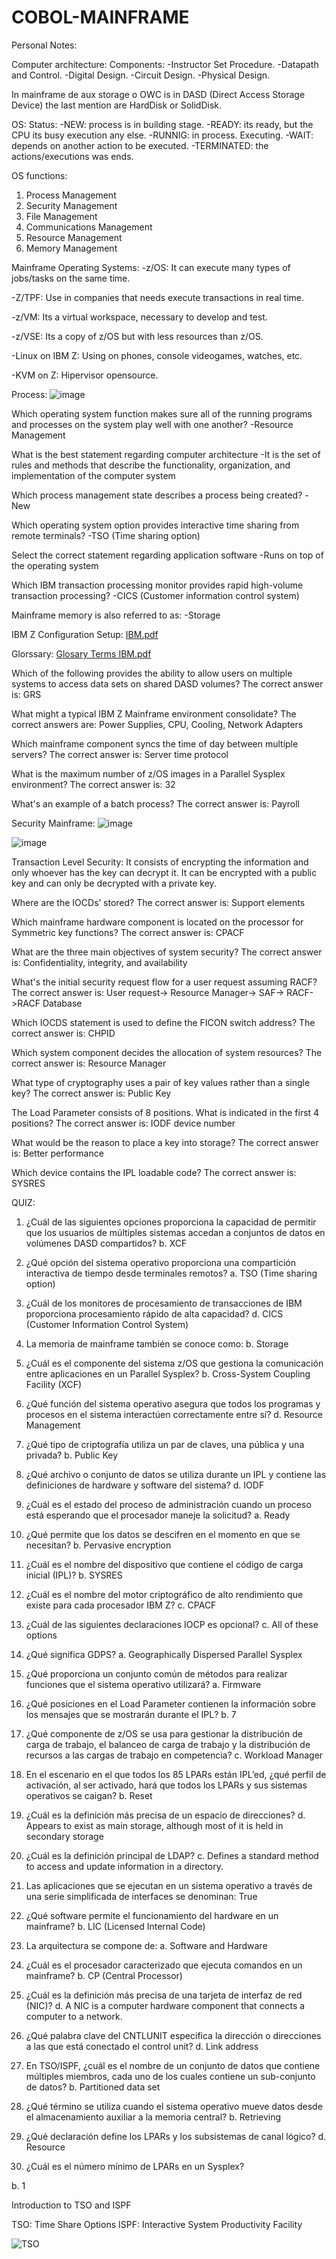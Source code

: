 # COBOL-MAINFRAME

Personal Notes:

Computer architecture:
Components:
-Instructor Set Procedure.
-Datapath and Control.
-Digital Design.
-Circuit Design.
-Physical Design.

In mainframe de aux storage o OWC is in DASD (Direct Access Storage Device) the last mention are HardDisk or SolidDisk.

OS:
Status:
-NEW: process is in building stage.
-READY: its ready, but the CPU its busy execution any else.
-RUNNIG: in process. Executing.
-WAIT: depends on another action to be executed.
-TERMINATED: the actions/executions was ends.

OS functions:
1. Process Management
2. Security Management
3. File Management
4. Communications Management
5. Resource Management
6. Memory Management

Mainframe Operating Systems:
-z/OS: It can execute many types of jobs/tasks on the same time.

-Z/TPF: Use in companies that needs execute transactions in real time.

-z/VM: Its a virtual workspace, necessary to develop and test.

-z/VSE: Its a copy of z/OS but with less resources than z/OS.

-Linux on IBM Z: Using on phones, console videogames, watches, etc.

-KVM on Z: Hipervisor opensource.

Process:
![image](https://github.com/user-attachments/assets/e0d2388c-dfac-4873-99db-d7798b6cb7de)



Which operating system function makes sure all of the running programs and processes on the system play well with one another?
-Resource Management

What is the best statement regarding computer architecture
-It is the set of rules and methods that describe the functionality, organization, and implementation of the computer system

Which process management state describes a process being created?
-New


Which operating system option provides interactive time sharing from remote terminals?
-TSO (Time sharing option)


Select the correct statement regarding application software
-Runs on top of the operating system

Which IBM transaction processing monitor provides rapid high-volume transaction processing?
-CICS (Customer information control system)

Mainframe memory is also referred to as:
-Storage


IBM Z Configuration Setup:
[IBM.pdf](https://github.com/user-attachments/files/16711659/IBM.pdf)


Glorssary:
[Glosary Terms IBM.pdf](https://github.com/user-attachments/files/16714258/Glosary.Terms.IBM.pdf)



Which of the following provides the ability to allow users on multiple systems to access data sets on shared DASD volumes?
The correct answer is: GRS


W​hat might a typical IBM Z Mainframe environment consolidate?
The correct answers are: Power Supplies, CPU, Cooling, Network Adapters

Which mainframe component syncs the time of day between multiple servers?
The correct answer is: Server time protocol

What is the maximum number of z/OS images in a Parallel Sysplex environment?
The correct answer is: 32

W​hat's an example of a batch process?
The correct answer is: Payroll

Security Mainframe:
![image](https://github.com/user-attachments/assets/622f2ac5-945a-476c-b914-8671c2bf883f)

![image](https://github.com/user-attachments/assets/4061f25c-727f-40b0-8f3c-7adb8aad997b)

Transaction Level Security:
It consists of encrypting the information and only whoever has the key can decrypt it.
It can be encrypted with a public key and can only be decrypted with a private key.



Where are the IOCDs’ stored?
The correct answer is: Support elements

Which mainframe hardware component is located on the processor for Symmetric key functions?
The correct answer is: CPACF

What are the three main objectives of system security?
The correct answer is: Confidentiality, integrity, and availability

W​hat's the initial security request flow for a user request assuming RACF?
The correct answer is: U​ser request-> Resource Manager-> SAF-> RACF->RACF Database

Which IOCDS statement is used to define the FICON switch address?
The correct answer is: CHPID

Which system component decides the allocation of system resources?
The correct answer is: Resource Manager

What type of cryptography uses a pair of key values rather than a single key?
The correct answer is: Public Key

The Load Parameter consists of 8 positions. What is indicated in the first 4 positions?
The correct answer is: IODF device number

What would be the reason to place a key into storage?
The correct answer is: Better performance

Which device contains the IPL loadable code?
The correct answer is: SYSRES


QUIZ:
1. ¿Cuál de las siguientes opciones proporciona la capacidad de permitir que los usuarios de múltiples sistemas accedan a conjuntos de datos en volúmenes DASD compartidos?
b. XCF

2. ¿Qué opción del sistema operativo proporciona una compartición interactiva de tiempo desde terminales remotos?
a. TSO (Time sharing option)

3. ¿Cuál de los monitores de procesamiento de transacciones de IBM proporciona procesamiento rápido de alta capacidad?
d. CICS (Customer Information Control System)

4. La memoria de mainframe también se conoce como:
b. Storage

5. ¿Cuál es el componente del sistema z/OS que gestiona la comunicación entre aplicaciones en un Parallel Sysplex?
b. Cross-System Coupling Facility (XCF)

6. ¿Qué función del sistema operativo asegura que todos los programas y procesos en el sistema interactúen correctamente entre sí?
d. Resource Management

7. ¿Qué tipo de criptografía utiliza un par de claves, una pública y una privada?
b. Public Key

8. ¿Qué archivo o conjunto de datos se utiliza durante un IPL y contiene las definiciones de hardware y software del sistema?
d. IODF

9. ¿Cuál es el estado del proceso de administración cuando un proceso está esperando que el procesador maneje la solicitud?
a. Ready

10. ¿Qué permite que los datos se descifren en el momento en que se necesitan?
b. Pervasive encryption

11. ¿Cuál es el nombre del dispositivo que contiene el código de carga inicial (IPL)?
b. SYSRES

12. ¿Cuál es el nombre del motor criptográfico de alto rendimiento que existe para cada procesador IBM Z?
c. CPACF

13. ¿Cuál de las siguientes declaraciones IOCP es opcional?
c. All of these options

14. ¿Qué significa GDPS?
a. Geographically Dispersed Parallel Sysplex

15. ¿Qué proporciona un conjunto común de métodos para realizar funciones que el sistema operativo utilizará?
a. Firmware

16. ¿Qué posiciones en el Load Parameter contienen la información sobre los mensajes que se mostrarán durante el IPL?
b. 7

17. ¿Qué componente de z/OS se usa para gestionar la distribución de carga de trabajo, el balanceo de carga de trabajo y la distribución de recursos a las cargas de trabajo en competencia?
c. Workload Manager

18. En el escenario en el que todos los 85 LPARs están IPL’ed, ¿qué perfil de activación, al ser activado, hará que todos los LPARs y sus sistemas operativos se caigan?
b. Reset

19. ¿Cuál es la definición más precisa de un espacio de direcciones?
d. Appears to exist as main storage, although most of it is held in secondary storage

20. ¿Cuál es la definición principal de LDAP?
c. Defines a standard method to access and update information in a directory.

21. Las aplicaciones que se ejecutan en un sistema operativo a través de una serie simplificada de interfaces se denominan:
True

22. ¿Qué software permite el funcionamiento del hardware en un mainframe?
b. LIC (Licensed Internal Code)

23. La arquitectura se compone de:
a. Software and Hardware

24. ¿Cuál es el procesador caracterizado que ejecuta comandos en un mainframe?
b. CP (Central Processor)

25. ¿Cuál es la definición más precisa de una tarjeta de interfaz de red (NIC)?
d. A NIC is a computer hardware component that connects a computer to a network.

26. ¿Qué palabra clave del CNTLUNIT especifica la dirección o direcciones a las que está conectado el control unit?
d. Link address

27. En TSO/ISPF, ¿cuál es el nombre de un conjunto de datos que contiene múltiples miembros, cada uno de los cuales contiene un sub-conjunto de datos?
b. Partitioned data set

28. ¿Qué término se utiliza cuando el sistema operativo mueve datos desde el almacenamiento auxiliar a la memoria central?
b. Retrieving

29. ¿Qué declaración define los LPARs y los subsistemas de canal lógico?
d. Resource

30. ¿Cuál es el número mínimo de LPARs en un Sysplex?

b. 1

Introduction to TSO and ISPF

TSO: Time Share Options
ISPF: Interactive System Productivity Facility

![TSO](https://github.com/user-attachments/assets/432f8af8-c8a7-440e-aa47-fed037175469)





